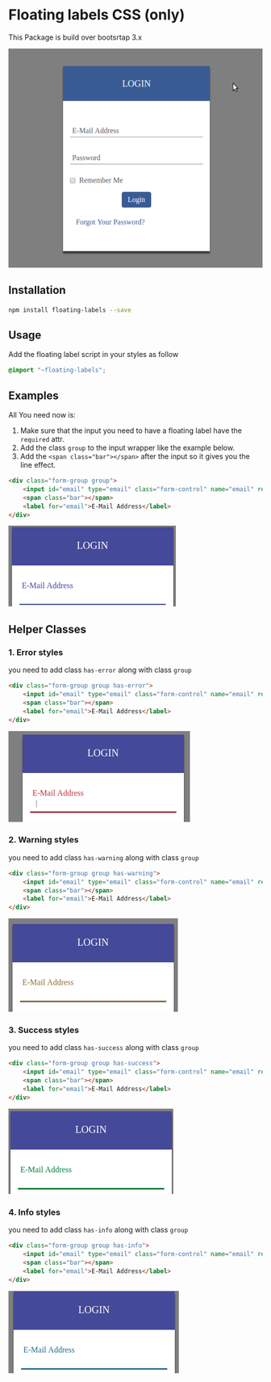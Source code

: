 # Floating labels CSS (only)

This Package is build over bootsrtap 3.x 

![default-behavior](images/default.gif)
## Installation
```bash
npm install floating-labels --save
```
## Usage

Add the floating label script in your styles as follow
```scss
@import "~floating-labels";
```

## Examples

All You need now is: 

1. Make sure that the input you need to have a floating label have the `required` attr. 
2. Add the class `group` to the input wrapper like the example below.
3. Add the `<span class="bar"></span>` after the input so it gives you the line effect.
```html
<div class="form-group group">
    <input id="email" type="email" class="form-control" name="email" required />
    <span class="bar"></span>
    <label for="email">E-Mail Address</label>
</div>
```
![default-styles](images/default.png)

## Helper Classes
### 1. Error styles
you need to add class `has-error` along with class `group`
```html
<div class="form-group group has-error">
    <input id="email" type="email" class="form-control" name="email" required />
    <span class="bar"></span>
    <label for="email">E-Mail Address</label>
</div>
```
![error-styles](images/error-style.png)

### 2. Warning styles
you need to add class `has-warning` along with class `group`
```html
<div class="form-group group has-warning">
    <input id="email" type="email" class="form-control" name="email" required />
    <span class="bar"></span>
    <label for="email">E-Mail Address</label>
</div>
```
![warning-styles](images/warning-style.png)

### 3. Success styles
you need to add class `has-success` along with class `group`
```html
<div class="form-group group has-success">
    <input id="email" type="email" class="form-control" name="email" required />
    <span class="bar"></span>
    <label for="email">E-Mail Address</label>
</div>
```
![success-styles](images/success-style.png)

### 4. Info styles
you need to add class `has-info` along with class `group`
```html
<div class="form-group group has-info">
    <input id="email" type="email" class="form-control" name="email" required />
    <span class="bar"></span>
    <label for="email">E-Mail Address</label>
</div>
```
![info-styles](images/info-style.png)
